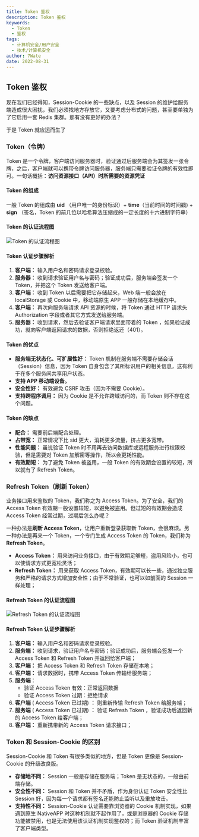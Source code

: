 ```yaml
---
title: Token 鉴权
description: Token 鉴权
keywords:
  - Token
  - 鉴权
tags:
  - 计算机安全/用户安全
  - 技术/计算机安全
author: 7Wate
date: 2022-08-31
---
```


## Token 鉴权

现在我们已经得知，Session-Cookie 的一些缺点，以及 Session 的维护给服务端造成很大困扰，我们必须找地方存放它，又要考虑分布式的问题，甚至要单独为了它启用一套 Redis 集群。那有没有更好的办法？

于是 Token 就应运而生了

### Token（令牌）

Token 是一个令牌，客户端访问服务器时，验证通过后服务端会为其签发一张令牌，之后，客户端就可以携带令牌访问服务器，服务端只需要验证令牌的有效性即可。一句话概括：**访问资源接口（API）时所需要的资源凭证**

#### Token 的组成

一般 Token 的组成由 **uid** （用户唯一的身份标识）+ **time**（当前时间的时间戳) + **sign** （签名，Token 的前几位以哈希算法压缩成的一定长度的十六进制字符串）

#### Token 的认证流程图

![Token 的认证流程图](https://static.7wate.com/img/2022/08/30/40b2dbfe8f84a.png)

#### Token 认证步骤解析

1. **客户端：** 输入用户名和密码请求登录校验。
2. **服务器：** 收到请求验证用户名与密码；验证成功后，服务端会签发一个 Token，并把这个 Token 发送给客户端。
3. **客户端：** 收到 Token 以后需要把它存储起来，Web 端一般会放在 localStorage 或 Cookie 中，移动端原生 APP 一般存储在本地缓存中。
4. **客户端：** 再次向服务端请求 API 资源的时候，将 Token 通过 HTTP 请求头 Authorization 字段或者其它方式发送给服务端。
5. **服务器：** 收到请求，然后去验证客户端请求里面带着的 Token ，如果验证成功，就向客户端返回请求的数据，否则拒绝返还（401）。

#### Token 的优点

- **服务端无状态化、可扩展性好：** Token 机制在服务端不需要存储会话（Session）信息，因为 Token 自身包含了其所标识用户的相关信息，这有利于在多个服务间共享用户状态。
- **支持 APP 移动端设备。**
- **安全性好：** 有效避免 CSRF 攻击（因为不需要 Cookie）。
- **支持跨程序调用：** 因为 Cookie 是不允许跨域访问的，而 Token 则不存在这个问题。

#### Token 的缺点

- **配合：** 需要前后端配合处理。
- **占带宽：** 正常情况下比 sid 更大，消耗更多流量，挤占更多宽带。
- **性能问题：** 虽说验证 Token 时不用再去访问数据库或远程服务进行权限校验，但是需要对 Token 加解密等操作，所以会更耗性能。
- **有效期短：** 为了避免 Token 被盗用，一般 Token 的有效期会设置的较短，所以就有了 Refresh Token。

### Refresh Token（刷新 Token）

业务接口用来鉴权的 Token，我们称之为 Access Token。为了安全，我们的 Access Token 有效期一般设置较短，以避免被盗用。但过短的有效期会造成 Access Token 经常过期，过期后怎么办呢？

一种办法是**刷新 Access Token**，让用户重新登录获取新 Token，会很麻烦。另一种办法是再来一个 Token，一个专门生成 Access Token 的 Token，我们称为 **Refresh Token**。

- **Access Token：** 用来访问业务接口，由于有效期足够短，盗用风险小，也可以使请求方式更宽松灵活；
- **Refresh Token：** 用来获取 Access Token，有效期可以长一些，通过独立服务和严格的请求方式增加安全性；由于不常验证，也可以如前面的 Session 一样处理；

#### Refresh Token 的认证流程图

![Refresh Token 的认证流程图](https://static.7wate.com/img/2022/08/30/0f634bdff18ca.png)

#### Refresh Token 认证步骤解析

1. **客户端：** 输入用户名和密码请求登录校验。
2. **服务端：** 收到请求，验证用户名与密码；验证成功后，服务端会签发一个 Access Token 和 Refresh Token 并返回给客户端；
3. **客户端：** 把 Access Token 和 Refresh Token 存储在本地；
4. **客户端：** 请求数据时，携带 Access Token 传输给服务端；
5. **服务端**：
    - 验证 Access Token 有效：正常返回数据
    - 验证 Access Token 过期：拒绝请求
6. **客户端** ( Access Token 已过期) **：** 则重新传输 Refresh Token 给服务端；
7. **服务端** ( Access Token 已过期) **：** 验证 Refresh Token ，验证成功后返回新的 Access Token 给客户端；
8. **客户端：** 重新携带新的 Access Token 请求接口；

### Token 和 Session-Cookie 的区别

Session-Cookie 和 Token 有很多类似的地方，但是 Token 更像是 Session-Cookie 的升级改良版。

- **存储地不同：** Session 一般是存储在服务端；Token 是无状态的，一般由前端存储。
- **安全性不同：** Session 和 Token 并不矛盾，作为身份认证 Token 安全性比 Session 好，因为每一个请求都有签名还能防止监听以及重放攻击。
- **支持性不同：** Session-Cookie 认证需要靠浏览器的 Cookie 机制实现，如果遇到原生 NativeAPP 时这种机制就不起作用了，或是浏览器的 Cookie 存储功能被禁用，也是无法使用该认证机制实现鉴权的；而 Token 验证机制丰富了客户端类型。

